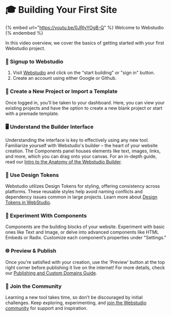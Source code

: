 # 🎓 Building Your First Site

{% embed url="https://youtu.be/0JRlyYOgB-Q" %}
Welcome to Webstudio
{% endembed %}

In this video overview, we cover the basics of getting started with your first Webstudio project.

### 🚀 Signup to Webstudio

1. Visit [Webstudio](https://webstudio.is/) and click on the "start building" or "sign in" button.
2. Create an account using either Google or Github.

### 🌟 Create a New Project or Import a Template

Once logged in, you'll be taken to your dashboard. Here, you can view your existing projects and have the option to create a new blank project or start with a premade template.

### 🖥 Understand the Builder Interface

Understanding the interface is key to effectively using any new tool. Familiarize yourself with Webstudio's builder – the heart of your website creation. The Components panel houses elements like text, images, links, and more, which you can drag onto your canvas. For an in-depth guide, read our [Intro to the Anatomy of the Webstudio Builder](../university/foundations/anatomy-of-the-webstudio-builder.md).

### 🎨 Use Design Tokens

Webstudio utilizes Design Tokens for styling, offering consistency across platforms. These reusable styles help avoid naming conflicts and dependency issues common in large projects. Learn more about [Design Tokens in WebStudio](../university/foundations/design-tokens.md).

### 🔧 Experiment With Components

Components are the building blocks of your website. Experiment with basic ones like Text and Image, or delve into advanced components like HTML Embeds or Radix. Customize each component’s properties under "Settings."

### 🌐 Preview & Publish

Once you're satisfied with your creation, use the 'Preview' button at the top right corner before publishing it live on the internet! For more details, check our [Publishing and Custom Domains Guide](../university/foundations/publishing-and-custom-domains.md).

### 💬 Join the Community

Learning a new tool takes time, so don't be discouraged by initial challenges. Keep exploring, experimenting, and [join the Webstudio community](https://wstd.us/community) for support and inspiration.

